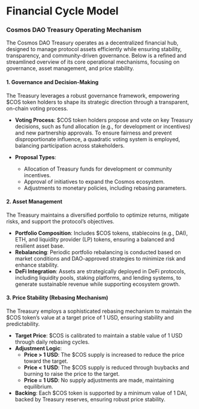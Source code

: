 # Financial Cycle Model

### Cosmos DAO Treasury Operating Mechanism

The Cosmos DAO Treasury operates as a decentralized financial hub, designed to manage protocol assets efficiently while ensuring stability, transparency, and community-driven governance. Below is a refined and streamlined overview of its core operational mechanisms, focusing on governance, asset management, and price stability.



#### **1. Governance and Decision-Making**

The Treasury leverages a robust governance framework, empowering $COS token holders to shape its strategic direction through a transparent, on-chain voting process.

* **Voting Process**: $COS token holders propose and vote on key Treasury decisions, such as fund allocation (e.g., for development or incentives) and new partnership approvals. To ensure fairness and prevent disproportionate influence, a quadratic voting system is employed, balancing participation across stakeholders.
*   **Proposal Types**:

    * Allocation of Treasury funds for development or community incentives.
    * Approval of initiatives to expand the Cosmos ecosystem.
    * Adjustments to monetary policies, including rebasing parameters.



#### **2. Asset Management**

The Treasury maintains a diversified portfolio to optimize returns, mitigate risks, and support the protocol’s objectives.

* **Portfolio Composition**: Includes $COS tokens, stablecoins (e.g., DAI), ETH, and liquidity provider (LP) tokens, ensuring a balanced and resilient asset base.
* **Rebalancing**: Periodic portfolio rebalancing is conducted based on market conditions and DAO-approved strategies to minimize risk and enhance stability.
* **DeFi Integration**: Assets are strategically deployed in DeFi protocols, including liquidity pools, staking platforms, and lending systems, to generate sustainable revenue while supporting ecosystem growth.



#### **3. Price Stability (Rebasing Mechanism)**

The Treasury employs a sophisticated rebasing mechanism to maintain the $COS token’s value at a target price of 1 USD, ensuring stability and predictability.

* **Target Price**: $COS is calibrated to maintain a stable value of 1 USD through daily rebasing cycles.
* **Adjustment Logic**:
  * **Price > 1 USD**: The $COS supply is increased to reduce the price toward the target.
  * **Price < 1 USD**: The $COS supply is reduced through buybacks and burning to raise the price to the target.
  * **Price = 1 USD**: No supply adjustments are made, maintaining equilibrium.
* **Backing**: Each $COS token is supported by a minimum value of 1 DAI, backed by Treasury reserves, ensuring robust price stability.

